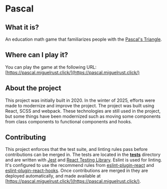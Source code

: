 # Pascal

## What it is?

An education math game that familiarizes people with the [Pascal&apos;s Triangle](https://en.wikipedia.org/wiki/Pascal%27s_triangle).

## Where can I play it?

You can play the game at the following URL: [https://pascal.miguelrust.click/](https://pascal.miguelrust.click/)

## About the project

This project was initially built in 2020. In the winter of 2025, efforts were made to modernize and improve the project. The project was built using React, SCSS and webpack. These technologies are still used in the project, but some things have been modernized such as moving some components from class components to functional components and hooks.

## Contributing

This project enforces that the test suite, and linting rules pass before contributions can be merged in. The tests are located in the [__tests__](./__tests__/) directory and are written with [Jest](https://jestjs.io/) and [React Testing Library](https://testing-library.com/docs/react-testing-library/intro/). Eslint is used for linting. It's configured to use the recommend rules from [eslint-plugin-react](https://github.com/jsx-eslint/eslint-plugin-react) and [eslint-plugin-react-hooks](https://github.com/facebook/react/tree/main/packages/eslint-plugin-react-hooks). Once contributions are merged in they are deployed automatically, and made available at [https://pascal.miguelrust.click/](https://pascal.miguelrust.click/).
